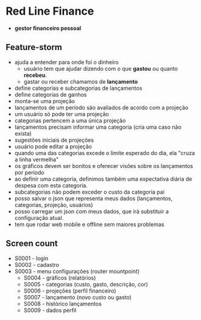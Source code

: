 # Red Line Finance

- **gestor financeiro pessoal**

## Feature-storm

- ajuda a entender para onde foi o dinheiro
  - usuário tem que ajudar dizendo com o que **gastou** ou quanto **recebeu**.
  - gastar ou receber chamamos de **lançamento**
- define categorias e subcategorias de lançamentos
- define categorias de ganhos
- monta-se uma projeção
- lançamentos de um período são avaliados de acordo com a projeção
- um usuário só pode ter uma projeção
- categorias pertencem a uma única projeção
- lançamentos precisam informar uma categoria (cria uma caso não exista)
- sugestões iniciais de projeções
- usuário pode editar a projeção
- quando uma das categorias excede o limite esperado do dia, ela "cruza a linha vermelha"
- os gráficos devem ser bonitos e oferecer visões sobre os lançamentos por período
- ao definir uma categoria, definimos também uma expectativa diária de despesa com esta categoria.
- subcategorias não podem exceder o custo da categoria pai
- posso salvar o json que representa meus dados (lançamentos, categorias, projeção, usuários)
- posso carregar um json com meus dados, que irá substituir a configuração atual.
- tem que rodar web mobile e offline sem maiores problemas

## Screen count

- S0001 - login
- S0002 - cadastro
- S0003 - menu configurações (router mountpoint)
  - S0004 - gráficos (relatórios)
  - S0005 - categorias (custo, gasto, descrição, cor)
  - S0006 - projeções (perfil financeiro)
  - S0007 - lançamento (novo custo ou gasto)
  - S0008 - histórico lançamentos
  - S0009 - dados perfil
